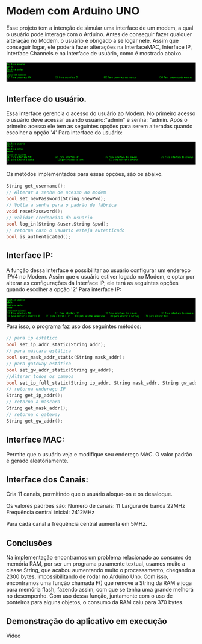 # Modem com Arduino UNO 

Esse projeto tem a intenção de simular uma interface de um modem,  a qual o usuário pode interage com o Arduino.   Antes de conseguir fazer qualquer alteração no Modem,  o usuário é obrigado a se logar nele.   Assim que conseguir logar,  ele poderá fazer alterações na InterfaceMAC, Interface IP, Interface Channels e na Interface de usuário, como é mostrado abaixo.

![Inicial](Relatorio/inicial.PNG)

## Interface do usuário. 

Essa interface gerencia o acesso do usuário ao Modem. No primeiro acesso o usuário deve acessar usando usuário:"admin" e senha: "admin. Após o primeiro acesso ele tem as seguintes opções para serem alteradas quando escolher a opção '4' Para interface do usuário: 

![Usuario](Relatorio/usuario.PNG)

Os metódos implementados para essas opções, são os abaixo.
```C
String get_username();
// Alterar a senha de acesso ao modem
bool set_newPassword(String &newPwd);
// Volta a senha para o padrão de fábrica        
void resetPassword();
// validar credencias do usuario
bool log_in(String &user,String &pwd);
// retorna caso o usuario esteja autenticado
bool is_authenticated(); 
```


## Interface IP: 

A função dessa interface é possibilitar ao usuário configurar um endereço IPV4 no Modem.
Assim que o usuário estiver logado no Modem, e optar por alterar as configurações da Interface IP, ele terá as seguintes opções quando escolher a opção '2' Para interface IP:

![IP](Relatorio/OP_IP.PNG)
Para isso, o programa faz uso dos seguintes métodos: 

```C
// para ip estático
bool set_ip_addr_static(String addr); 
// para máscara estática
bool set_mask_addr_static(String mask_addr); 
// para gateway estático
bool set_gw_addr_static(String gw_addr); 
//Alterar todos os campos
bool set_ip_full_static(String ip_addr, String mask_addr, String gw_addr);
// retorna endereço IP
String get_ip_addr(); 
// retorna a máscara
String get_mask_addr(); 
// retorna o gateway
String get_gw_addr(); 
```




## Interface MAC: 

Permite que o usuário veja e modifique seu endereço MAC. 
O valor padrão é gerado aleatóriamente. 

## Interface dos Canais: 

Cria 11 canais, permitindo que o usuário aloque-os e os desaloque. 

Os valores padrões são: 
        Numero de canais: 11
        Largura de banda 22MHz 
        Frequência central inicial: 2412MHz

Para cada canal a frequência central aumenta em 5MHz.

## Conclusões

Na implementação encontramos um problema relacionado ao consumo de memória RAM, por ser um programa puramente textual, usamos muito a classe String, que acabou aumentando muito o processamento, chegando a 2300 bytes, impossibilitando de rodar no Arduino Uno. Com isso, encontramos uma função chamada F() que remove a String da RAM e joga para memória flash, fazendo assim, com que se tenha uma grande melhorá no desempenho. Com uso dessa função, juntamente com o uso de ponteiros para alguns objetos, o consumo da RAM caiu para 370 bytes.


## Demonstração do aplicativo em execução

Video

